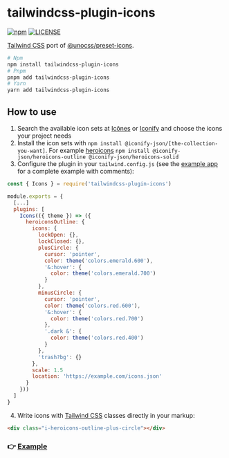 # tailwindcss-plugin-icons

[![npm](https://badgen.net/npm/v/tailwindcss-plugin-icons)](https://www.npmjs.com/package/tailwindcss-plugin-icons)
[![LICENSE](https://badgen.net/github/license/micromatch/micromatch?color=green)](https://github.com/JensDll/tailwindcss-plugin-icons/blob/main/LICENSE)

[Tailwind CSS](https://tailwindcss.com/docs/installation) port of [@unocss/preset-icons](https://github.com/unocss/unocss/tree/main/packages/preset-icons/).

```bash
# Npm
npm install tailwindcss-plugin-icons
# Pnpm
pnpm add tailwindcss-plugin-icons
# Yarn
yarn add tailwindcss-plugin-icons
```

## How to use

1. Search the available icon sets at [Icônes](https://icones.js.org/collection/all?s=) or [Iconify](https://icon-sets.iconify.design/) and choose the icons your project needs
2. Install the icon sets with `npm install @iconify-json/[the-collection-you-want]`. For example [heroicons](https://heroicons.com/) `npm install @iconify-json/heroicons-outline @iconify-json/heroicons-solid`
3. Configure the plugin in your `tailwind.config.js` (see the [example app](https://stackblitz.com/github/JensDll/tailwindcss-plugin-icons/tree/main/playground/vue?file=tailwind.config.js) for a complete example with comments):

```js
const { Icons } = require('tailwindcss-plugin-icons')

module.exports = {
  [...]
  plugins: [
    Icons(({ theme }) => ({
      heroiconsOutline: {
        icons: {
          lockOpen: {},
          lockClosed: {},
          plusCircle: {
            cursor: 'pointer',
            color: theme('colors.emerald.600'),
            '&:hover': {
              color: theme('colors.emerald.700')
            }
          },
          minusCircle: {
            cursor: 'pointer',
            color: theme('colors.red.600'),
            '&:hover': {
              color: theme('colors.red.700')
            },
            '.dark &': {
              color: theme('colors.red.400')
            }
          },
          'trash?bg': {}
        },
        scale: 1.5
        location: 'https://example.com/icons.json'
      }
    }))
  ]
}
```

4. Write icons with [Tailwind CSS](https://tailwindcss.com/docs/installation) classes directly in your markup:

```html
<div class="i-heroicons-outline-plus-circle"></div>
```

### 👉 [Example](https://stackblitz.com/github/JensDll/tailwindcss-plugin-icons/tree/main/playground/vue?file=tailwind.config.js)
